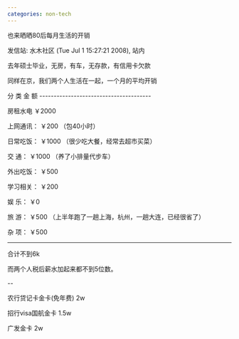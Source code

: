```yaml
---
categories: non-tech
---
```

也来晒晒80后每月生活的开销

发信站: 水木社区 (Tue Jul  1 15:27:21 2008), 站内



去年硕士毕业，无房，有车，无存款，有信用卡欠款



同样在京，我们两个人生活在一起，一个月的平均开销



分    类     金    额    ---------------------------------------

房租水电    ￥2000    

上网通讯：   ￥200     （包40小时）

日常吃饭：  ￥1000    （很少吃大餐，经常去超市买菜）    

交    通：  ￥1000     （养了小排量代步车）

外出吃饭：  ￥500  

学习相关： ￥200

娱    乐：  ￥0     

旅    游：  ￥500      （上半年跑了一趟上海，杭州，一趟大连，已经很省了）

杂    项：  ￥500    

---------------------------------------



合计不到6k



而两个人税后薪水加起来都不到5位数。









--

农行贷记卡金卡(免年费) 2w 

招行visa国航金卡       1.5w

广发金卡               2w

